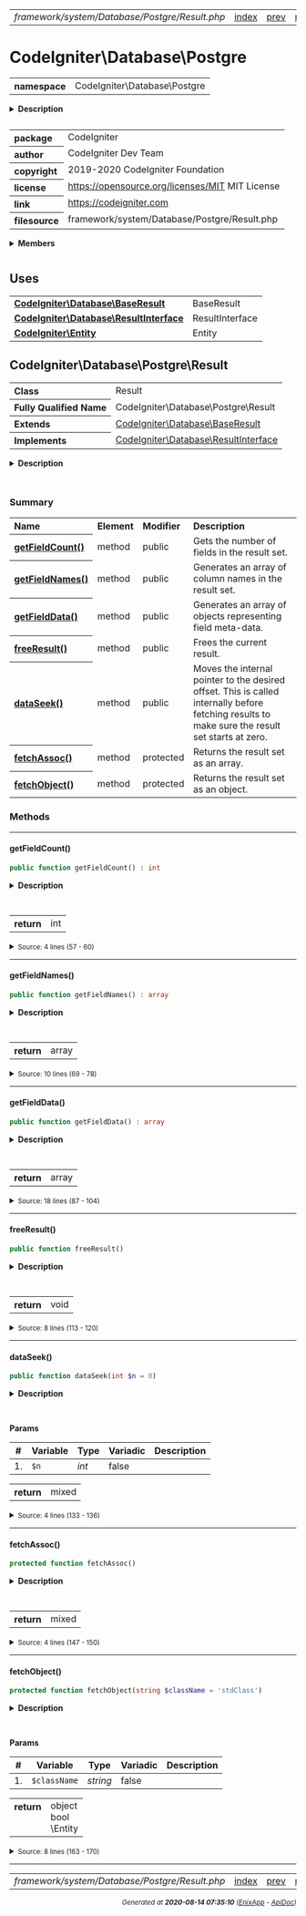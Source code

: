 


 



<table>
<tr>
<td style="width:100%"><em>framework/system/Database/Postgre/Result.php</em></td>
<td><a href="../../../../../../../api/index.md">index</a></td>
<td><a href="../../../../../../../api/vendor/codeigniter4/framework/system/Database/Postgre/PreparedQuery.md">prev</a></td>
<td><a href="../../../../../../../api/vendor/codeigniter4/framework/system/Database/Postgre/Utils.md">next</a></td>
</tr>
</table>







# CodeIgniter\Database\Postgre 
<table style="text-align:left">
<tr><th>namespace</th><td>CodeIgniter\Database\Postgre</td></tr>
</table>

<details>
<summary style="margin-bottom:12px;"><strong>Description</strong></summary>

<table>
<tr><td>
CodeIgniter
</td></tr>
</table>

<table>
<tr><td>
An open source application development framework for PHP

This content is released under the MIT License (MIT)

Copyright (c) 2014-2019 British Columbia Institute of Technology
Copyright (c) 2019-2020 CodeIgniter Foundation

Permission is hereby granted, free of charge, to any person obtaining a copy
of this software and associated documentation files (the "Software"), to deal
in the Software without restriction, including without limitation the rights
to use, copy, modify, merge, publish, distribute, sublicense, and/or sell
copies of the Software, and to permit persons to whom the Software is
furnished to do so, subject to the following conditions:

The above copyright notice and this permission notice shall be included in
all copies or substantial portions of the Software.

THE SOFTWARE IS PROVIDED "AS IS", WITHOUT WARRANTY OF ANY KIND, EXPRESS OR
IMPLIED, INCLUDING BUT NOT LIMITED TO THE WARRANTIES OF MERCHANTABILITY,
FITNESS FOR A PARTICULAR PURPOSE AND NONINFRINGEMENT. IN NO EVENT SHALL THE
AUTHORS OR COPYRIGHT HOLDERS BE LIABLE FOR ANY CLAIM, DAMAGES OR OTHER
LIABILITY, WHETHER IN AN ACTION OF CONTRACT, TORT OR OTHERWISE, ARISING FROM,
OUT OF OR IN CONNECTION WITH THE SOFTWARE OR THE USE OR OTHER DEALINGS IN
THE SOFTWARE.
</td></tr>
</table>

</details>



<table style="text-align:left">
<tr style="vertical-align:top;">
<th>package</th>
<td>CodeIgniter
</td>
</tr>
<tr style="vertical-align:top;">
<th>author</th>
<td>CodeIgniter Dev Team
</td>
</tr>
<tr style="vertical-align:top;">
<th>copyright</th>
<td>2019-2020 CodeIgniter Foundation
</td>
</tr>
<tr style="vertical-align:top;">
<th>license</th>
<td><a href="https://opensource.org/licenses/MIT">https://opensource.org/licenses/MIT</a>	MIT License
</td>
</tr>
<tr style="vertical-align:top;">
<th>link</th>
<td><a href="https://codeigniter.com">https://codeigniter.com</a>

</td>
</tr>
<tr style="vertical-align:top;">
<th>filesource</th>
<td>framework/system/Database/Postgre/Result.php
</td>
</tr>
</table>

 

<details>
<summary style="margin-bottom:12px;"><strong>Members</strong></summary>
<table>
<tr><td><a href="../../../../../../../api/vendor/codeigniter4/framework/system/Database/Postgre/Builder.md">CodeIgniter\Database\Postgre\Builder</a></td></tr>
<tr><td><a href="../../../../../../../api/vendor/codeigniter4/framework/system/Database/Postgre/Connection.md">CodeIgniter\Database\Postgre\Connection</a></td></tr>
<tr><td><a href="../../../../../../../api/vendor/codeigniter4/framework/system/Database/Postgre/Forge.md">CodeIgniter\Database\Postgre\Forge</a></td></tr>
<tr><td><a href="../../../../../../../api/vendor/codeigniter4/framework/system/Database/Postgre/PreparedQuery.md">CodeIgniter\Database\Postgre\PreparedQuery</a></td></tr>
<tr><td><a href="../../../../../../../api/vendor/codeigniter4/framework/system/Database/Postgre/Result.md">CodeIgniter\Database\Postgre\Result</a></td></tr>
<tr><td><a href="../../../../../../../api/vendor/codeigniter4/framework/system/Database/Postgre/Utils.md">CodeIgniter\Database\Postgre\Utils</a></td></tr>
</table>
</details>



 
 ## Uses

<table style="text-align:left;">
<tr>
<td>
<a href="../../../../../../../api/vendor/codeigniter4/framework/system/Database/BaseResult.md"><strong>CodeIgniter\Database\BaseResult</strong></a>
</td>
<td>BaseResult</td>
</tr>
<tr>
<td>
<a href="../../../../../../../api/vendor/codeigniter4/framework/system/Database/ResultInterface.md"><strong>CodeIgniter\Database\ResultInterface</strong></a>
</td>
<td>ResultInterface</td>
</tr>
<tr>
<td>
<a href="../../../../../../../api/vendor/codeigniter4/framework/system/Entity.md"><strong>CodeIgniter\Entity</strong></a>
</td>
<td>Entity</td>
</tr>
</table>



 
## CodeIgniter\Database\Postgre\Result

<table style="text-align:left">
<tr><th>Class</th><td>Result</td></tr>
<tr><th>Fully Qualified Name</th><td>CodeIgniter\Database\Postgre\Result</td></tr>
<tr><th>Extends</th><td><a href="../../../../../../../api/vendor/codeigniter4/framework/system/Database/BaseResult.md">CodeIgniter\Database\BaseResult</a></td></tr>
<tr><th>Implements</th>
<td>
<a href="../../../../../../../api/vendor/codeigniter4/framework/system/Database/ResultInterface.md">CodeIgniter\Database\ResultInterface</a><br>
</td>
</tr>
</table>


<details>
<summary style="margin-bottom:12px;"><strong>Description</strong></summary>

<table>
<tr><td>
Result for Postgre
</td></tr>
</table>


</details>



<table style="text-align:left">
</table>



### Summary


<table style="text-align:left;">
<tr>
<th>Name</th>
<th>Element</th>
<th>Modifier</th>
<th>Description</th>
</tr>


<tr>
<th><a href="#getFieldCount"><strong>getFieldCount</strong>()</a></th>
<td>method</td>
<td>
public

</td>
<td>Gets the number of fields in the result set.</td>
</tr>
<tr>
<th><a href="#getFieldNames"><strong>getFieldNames</strong>()</a></th>
<td>method</td>
<td>
public

</td>
<td>Generates an array of column names in the result set.</td>
</tr>
<tr>
<th><a href="#getFieldData"><strong>getFieldData</strong>()</a></th>
<td>method</td>
<td>
public

</td>
<td>Generates an array of objects representing field meta-data.</td>
</tr>
<tr>
<th><a href="#freeResult"><strong>freeResult</strong>()</a></th>
<td>method</td>
<td>
public

</td>
<td>Frees the current result.</td>
</tr>
<tr>
<th><a href="#dataSeek"><strong>dataSeek</strong>()</a></th>
<td>method</td>
<td>
public

</td>
<td>Moves the internal pointer to the desired offset. This is called
internally before fetching results to make sure the result set
starts at zero.</td>
</tr>
<tr>
<th><a href="#fetchAssoc"><strong>fetchAssoc</strong>()</a></th>
<td>method</td>
<td>
protected

</td>
<td>Returns the result set as an array.</td>
</tr>
<tr>
<th><a href="#fetchObject"><strong>fetchObject</strong>()</a></th>
<td>method</td>
<td>
protected

</td>
<td>Returns the result set as an object.</td>
</tr>

</table>






### Methods


<hr>

#### getFieldCount()

```php
public function getFieldCount() : int
```

<details>
<summary style="margin-bottom:12px;"><strong>Description</strong></summary>

<table>
<tr><td>
Gets the number of fields in the result set.
</td></tr>
</table>


</details>



<table style="text-align:left">
</table>





<table>
<tr>
<th style="vertical-align:top;">return</th>
<td>int
</td>
</tr>
</table>





<details>
<summary><small>Source: 4 lines (57 - 60)</small></summary>

```php
public function getFieldCount(): int
{
	return pg_num_fields($this->resultID);
}
```

</details>


<hr>

#### getFieldNames()

```php
public function getFieldNames() : array
```

<details>
<summary style="margin-bottom:12px;"><strong>Description</strong></summary>

<table>
<tr><td>
Generates an array of column names in the result set.
</td></tr>
</table>


</details>



<table style="text-align:left">
</table>





<table>
<tr>
<th style="vertical-align:top;">return</th>
<td>array
</td>
</tr>
</table>





<details>
<summary><small>Source: 10 lines (69 - 78)</small></summary>

```php
public function getFieldNames(): array
{
	$fieldNames = [];
	for ($i = 0, $c = $this->getFieldCount(); $i < $c; $i ++)
	{
		$fieldNames[] = pg_field_name($this->resultID, $i);
	}

	return $fieldNames;
}
```

</details>


<hr>

#### getFieldData()

```php
public function getFieldData() : array
```

<details>
<summary style="margin-bottom:12px;"><strong>Description</strong></summary>

<table>
<tr><td>
Generates an array of objects representing field meta-data.
</td></tr>
</table>


</details>



<table style="text-align:left">
</table>





<table>
<tr>
<th style="vertical-align:top;">return</th>
<td>array
</td>
</tr>
</table>





<details>
<summary><small>Source: 18 lines (87 - 104)</small></summary>

```php
public function getFieldData(): array
{
	$retVal = [];

	for ($i = 0, $c = $this->getFieldCount(); $i < $c; $i ++)
	{
		$retVal[$i]             = new \stdClass();
		$retVal[$i]->name       = pg_field_name($this->resultID, $i);
		$retVal[$i]->type       = pg_field_type_oid($this->resultID, $i);
		$retVal[$i]->type_name  = pg_field_type($this->resultID, $i);
		$retVal[$i]->max_length = pg_field_size($this->resultID, $i);
		$retVal[$i]->length     = $retVal[$i]->max_length;
		// $retVal[$i]->primary_key = (int)($fieldData[$i]->flags & 2);
		// $retVal[$i]->default     = $fieldData[$i]->def;
	}

	return $retVal;
}
```

</details>


<hr>

#### freeResult()

```php
public function freeResult()
```

<details>
<summary style="margin-bottom:12px;"><strong>Description</strong></summary>

<table>
<tr><td>
Frees the current result.
</td></tr>
</table>


</details>



<table style="text-align:left">
</table>





<table>
<tr>
<th style="vertical-align:top;">return</th>
<td>void
</td>
</tr>
</table>





<details>
<summary><small>Source: 8 lines (113 - 120)</small></summary>

```php
public function freeResult()
{
	if (is_resource($this->resultID))
	{
		pg_free_result($this->resultID);
		$this->resultID = false;
	}
}
```

</details>


<hr>

#### dataSeek()

```php
public function dataSeek(int $n = 0)
```

<details>
<summary style="margin-bottom:12px;"><strong>Description</strong></summary>

<table>
<tr><td>
Moves the internal pointer to the desired offset. This is called
internally before fetching results to make sure the result set
starts at zero.
</td></tr>
</table>


</details>



<table style="text-align:left">
</table>


**Params**

<table>
<thead>
<tr>
<th>#</th>
<th>Variable</th>
<th>Type</th>
<th>Variadic</th>
<th>Description</th>
</tr>
</thead>
<tbody>

<tr>
<td>1.</td>
<td><code>$n</code></td>
<td><em>int
</em></td>
<td>false</td>
<td></td>
</tr>


</tbody>
</table>



<table>
<tr>
<th style="vertical-align:top;">return</th>
<td>mixed
</td>
</tr>
</table>





<details>
<summary><small>Source: 4 lines (133 - 136)</small></summary>

```php
public function dataSeek(int $n = 0)
{
	return pg_result_seek($this->resultID, $n);
}
```

</details>


<hr>

#### fetchAssoc()

```php
protected function fetchAssoc()
```

<details>
<summary style="margin-bottom:12px;"><strong>Description</strong></summary>

<table>
<tr><td>
Returns the result set as an array.
</td></tr>
</table>

<table>
<tr><td>
Overridden by driver classes.
</td></tr>
</table>

</details>



<table style="text-align:left">
</table>





<table>
<tr>
<th style="vertical-align:top;">return</th>
<td>mixed
</td>
</tr>
</table>





<details>
<summary><small>Source: 4 lines (147 - 150)</small></summary>

```php
protected function fetchAssoc()
{
	return pg_fetch_assoc($this->resultID);
}
```

</details>


<hr>

#### fetchObject()

```php
protected function fetchObject(string $className = 'stdClass')
```

<details>
<summary style="margin-bottom:12px;"><strong>Description</strong></summary>

<table>
<tr><td>
Returns the result set as an object.
</td></tr>
</table>

<table>
<tr><td>
Overridden by child classes.
</td></tr>
</table>

</details>



<table style="text-align:left">
</table>


**Params**

<table>
<thead>
<tr>
<th>#</th>
<th>Variable</th>
<th>Type</th>
<th>Variadic</th>
<th>Description</th>
</tr>
</thead>
<tbody>

<tr>
<td>1.</td>
<td><code>$className</code></td>
<td><em>string
</em></td>
<td>false</td>
<td></td>
</tr>


</tbody>
</table>



<table>
<tr>
<th style="vertical-align:top;">return</th>
<td>object<br>bool<br>\Entity
</td>
</tr>
</table>





<details>
<summary><small>Source: 8 lines (163 - 170)</small></summary>

```php
protected function fetchObject(string $className = 'stdClass')
{
	if (is_subclass_of($className, Entity::class))
	{
		return empty($data = $this->fetchAssoc()) ? false : (new $className())->setAttributes($data);
	}
	return pg_fetch_object($this->resultID, null, $className);
}
```

</details>





 


 
  




<hr>

<table>
<tr>
<td style="width:100%"><em>framework/system/Database/Postgre/Result.php</em></td>
<td><a href="../../../../../../../api/index.md">index</a></td>
<td><a href="../../../../../../../api/vendor/codeigniter4/framework/system/Database/Postgre/PreparedQuery.md">prev</a></td>
<td><a href="../../../../../../../api/vendor/codeigniter4/framework/system/Database/Postgre/Utils.md">next</a></td>
<td><a href="#">top</a></td></tr>
</table>




<div style="text-align:right;">

<small>_Generated at **2020-08-14 07:35:10**_ *([EnixApp](https://github.com/enix-app) - [ApiDoc](https://github.com/enix-app/apidoc))*</small>
</div>